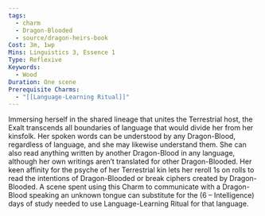 ```yaml
---
tags:
  - charm
  - Dragon-Blooded
  - source/dragon-heirs-book
Cost: 3m, 1wp
Mins: Linguistics 3, Essence 1
Type: Reflexive
Keywords:
  - Wood
Duration: One scene
Prerequisite Charms:
  - "[[Language-Learning Ritual]]"
---
```

Immersing herself in the shared lineage that unites the Terrestrial host, the Exalt transcends all boundaries of language that would divide her from her kinsfolk. Her spoken words can be understood by any Dragon-Blood, regardless of language, and she may likewise understand them. She can also read anything written by another Dragon-Blood in any language, although her own writings aren’t translated for other Dragon-Blooded. Her keen affinity for the psyche of her Terrestrial kin lets her reroll 1s on rolls to read the intentions of Dragon-Blooded or break ciphers created by Dragon-Blooded.
A scene spent using this Charm to communicate with a Dragon-Blood speaking an unknown tongue can substitute for the (6 – Intelligence) days of study needed to use Language-Learning Ritual for that language.